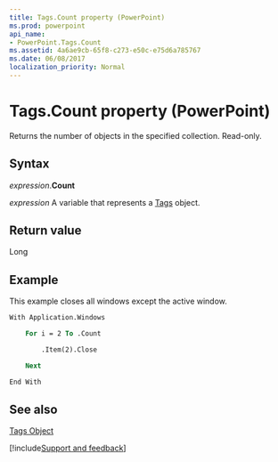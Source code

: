 ```yaml
---
title: Tags.Count property (PowerPoint)
ms.prod: powerpoint
api_name:
- PowerPoint.Tags.Count
ms.assetid: 4a6ae9cb-65f8-c273-e50c-e75d6a785767
ms.date: 06/08/2017
localization_priority: Normal
---
```



# Tags.Count property (PowerPoint)

Returns the number of objects in the specified collection. Read-only.


## Syntax

_expression_.**Count**

_expression_ A variable that represents a [Tags](PowerPoint.Tags.md) object.


## Return value

Long


## Example

This example closes all windows except the active window.


```vb
With Application.Windows

    For i = 2 To .Count

        .Item(2).Close

    Next

End With
```


## See also


[Tags Object](PowerPoint.Tags.md)

[!include[Support and feedback](~/includes/feedback-boilerplate.md)]